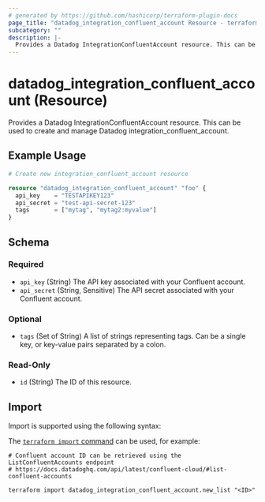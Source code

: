 ```yaml
---
# generated by https://github.com/hashicorp/terraform-plugin-docs
page_title: "datadog_integration_confluent_account Resource - terraform-provider-datadog"
subcategory: ""
description: |-
  Provides a Datadog IntegrationConfluentAccount resource. This can be used to create and manage Datadog integration_confluent_account.
---
```


# datadog_integration_confluent_account (Resource)

Provides a Datadog IntegrationConfluentAccount resource. This can be used to create and manage Datadog integration_confluent_account.

## Example Usage

```terraform
# Create new integration_confluent_account resource

resource "datadog_integration_confluent_account" "foo" {
  api_key    = "TESTAPIKEY123"
  api_secret = "test-api-secret-123"
  tags       = ["mytag", "mytag2:myvalue"]
}
```

<!-- schema generated by tfplugindocs -->
## Schema

### Required

- `api_key` (String) The API key associated with your Confluent account.
- `api_secret` (String, Sensitive) The API secret associated with your Confluent account.

### Optional

- `tags` (Set of String) A list of strings representing tags. Can be a single key, or key-value pairs separated by a colon.

### Read-Only

- `id` (String) The ID of this resource.

## Import

Import is supported using the following syntax:

The [`terraform import` command](https://developer.hashicorp.com/terraform/cli/commands/import) can be used, for example:

```shell
# Confluent account ID can be retrieved using the ListConfluentAccounts endpoint
# https://docs.datadoghq.com/api/latest/confluent-cloud/#list-confluent-accounts

terraform import datadog_integration_confluent_account.new_list "<ID>"
```

